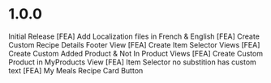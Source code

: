 # 1.0.0
Initial Release
[FEA] Add Localization files in French & English
[FEA] Create Custom Recipe Details Footer View
[FEA] Create Item Selector Views
[FEA] Create Custom Added Product & Not In Product Views
[FEA] Create Custom Product in MyProducts View
[FEA] Item Selector no substition has custom text
[FEA] My Meals Recipe Card Button
